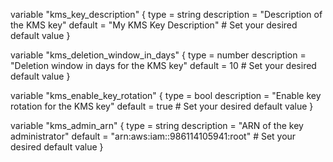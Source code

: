 variable "kms_key_description" {
  type        = string
  description = "Description of the KMS key"
  default     = "My KMS Key Description"  # Set your desired default value
}

variable "kms_deletion_window_in_days" {
  type        = number
  description = "Deletion window in days for the KMS key"
  default     = 10  # Set your desired default value
}

variable "kms_enable_key_rotation" {
  type        = bool
  description = "Enable key rotation for the KMS key"
  default     = true  # Set your desired default value
}

variable "kms_admin_arn" {
  type        = string
  description = "ARN of the key administrator"
  default     = "arn:aws:iam::986114105941:root"  # Set your desired default value
}
